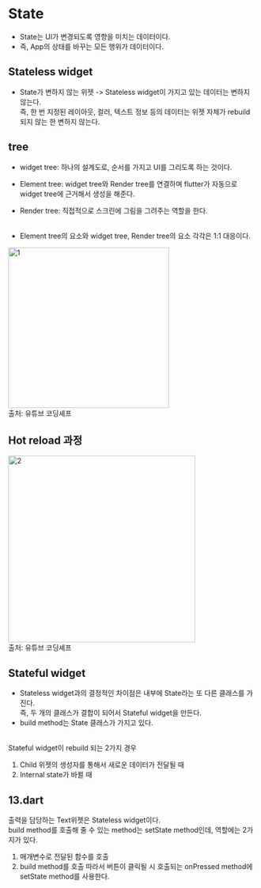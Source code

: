 State
=
- State는 UI가 변경되도록 영향을 미치는 데이터이다.
- 즉, App의 상태를 바꾸는 모든 행위가 데이터이다.

Stateless widget
--
- State가 변하지 않는 위젯 -> Stateless widget이 가지고 있는 데이터는 변하지 않는다.<br>
즉, 한 번 지정된 레이아웃, 컬러, 텍스트 정보 등의 데이터는 위젯 자체가 rebuild 되지 않는 한 변하지 않는다.

tree
--
- widget tree: 하나의 설계도로, 순서를 가지고 UI를 그리도록 하는 것이다.
- Element tree: widget tree와 Render tree를 연결하며 flutter가 자동으로 widget tree에 근거해서 생성을 해준다.
- Render tree: 직접적으로 스크린에 그림을 그려주는 역할을 한다.<br><br>

- Element tree의 요소와 widget tree, Render tree의 요소 각각은 1:1 대응이다.

<img width="325" alt="1" src="https://user-images.githubusercontent.com/73534426/124922018-03b44880-e034-11eb-9580-6ecea7da7ac1.PNG"><br>
출처: 유튜브 코딩셰프

Hot reload 과정
--
<img width="378" alt="2" src="https://user-images.githubusercontent.com/73534426/124922086-1cbcf980-e034-11eb-99c2-1bd206f8ef8c.PNG"><br>
출처: 유튜브 코딩셰프

Stateful widget
--
- Stateless widget과의 결정적인 차이점은 내부에 State라는 또 다른 클래스를 가진다.<br>
즉, 두 개의 클래스가 결합이 되어서 Stateful widget을 만든다.
- build method는 State 클래스가 가지고 있다.<br><br>

Stateful widget이 rebuild 되는 2가지 경우
1. Child 위젯의 생성자를 통해서 새로운 데이터가 전달될 때
2. Internal state가 바뀔 때

13.dart
--
출력을 담당하는 Text위젯은 Stateless widget이다.<br>
build method를 호출해 줄 수 있는 method는 setState method인데, 역할에는 2가지가 있다.
1. 매개변수로 전달된 함수를 호출
2. build method를 호출
따라서 버튼이 클릭될 시 호출되는 onPressed method에 setState method를 사용한다.
